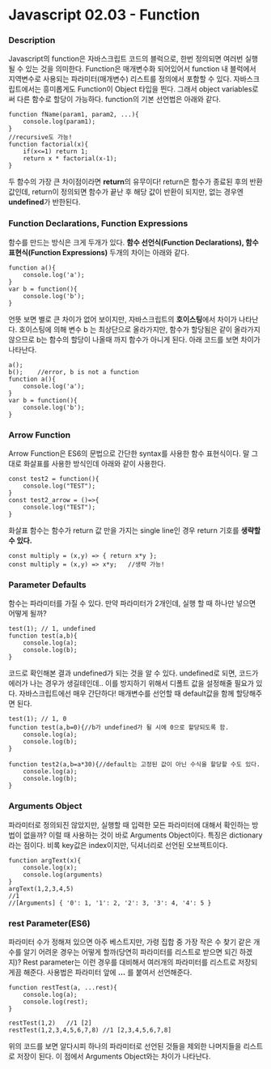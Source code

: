 # Javascript 02.03 - Function
### Description
Javascript의 function은 자바스크립트 코드의 블럭으로, 한번 정의되면 여러번 실행될 수 있는 것을 의미한다. Function은 매개변수화 되어있어서 function 내 블럭에서 지역변수로 사용되는 파라미터(매개변수) 리스트를 정의에서 포함할 수 있다.
자바스크립트에서는 흥미롭게도 Function이 Object 타입을 띈다. 그래서 object variables로써 다른 함수로 할당이 가능하다.  function의 기본 선언법은 아래와 같다.
```
function fName(param1, param2, ...){
	console.log(param1);
}
//recursive도 가능!
function factorial(x){
	if(x<=1) return 1;
	return x * factorial(x-1);
}
```
두 함수의 가장 큰 차이점이라면 **return**의 유무이다! return은 함수가 종료된 후의 반환값인데, return이 정의되면 함수가 끝난 후 해당 값이 반환이 되지만, 없는 경우엔 **undefined**가 반한된다.

### Function Declarations, Function Expressions
함수를 만드는 방식은 크게 두개가 있다. **함수 선언식(Function Declarations), 함수 표현식(Function Expressions)** 두개의 차이는 아래와 같다.
```
function a(){
	console.log('a');
}
var b = function(){
	console.log('b');
}
```
언뜻 보면 별로 큰 차이가 없어 보이지만, 자바스크립트의 **호이스팅**에서 차이가 나타난다.  호이스팅에 의해 변수 b 는 최상단으로 올라가지만, 함수가 할당됨은 같이 올라가지 않으므로  b는 함수의 할당이 나올때 까지 함수가 아니게 된다. 아래 코드를 보면 차이가 나타난다.
```
a();
b();	//error, b is not a function
function a(){
	console.log('a');
}
var b = function(){
	console.log('b');
}
```

### Arrow Function
Arrow Function은 ES6의 문법으로 간단한 syntax를 사용한 함수 표현식이다. 말 그대로 화살표를 사용한 방식인데 아래와 같이 사용한다.
```
const test2 = function(){
    console.log("TEST");
}
const test2_arrow = ()=>{
    console.log("TEST");
}
```
화살표 함수는 함수가 return 값 만을 가지는 single line인 경우 return 기호를 **생략할 수 있다.**
```
const multiply = (x,y) => { return x*y };
const multiply = (x,y) => x*y;   //생략 가능!
```

### Parameter Defaults
함수는 파라미터를 가질 수 있다. 만약 파라미터가 2개인데, 실행 할 때 하나만 넣으면 어떻게 될까?
```
test(1); // 1, undefined
function test(a,b){
	console.log(a);
	console.log(b);	
}
```
코드로 확인해본 결과 undefined가 되는 것을 알 수 있다. undefined로 되면, 코드가 에러가 나는 경우가 생길테인데.. 이를 방지하기 위해서 디폴트 값을 설정해줄 필요가 있다. 자바스크립트에선 매우 간단하다! 매개변수를 선언할 때 default값을 함께 할당해주면 된다.
```
test(1); // 1, 0
function test(a,b=0){//b가 undefined가 될 시에 0으로 할당되도록 함.
	console.log(a);
	console.log(b);	
}

function test2(a,b=a*30){//default는 고정된 값이 아닌 수식을 할당할 수도 있다.
	console.log(a);
	console.log(b);	
}
```

### Arguments Object
파라미터로 정의되진 않았지만, 실행할 때 입력한 모든 파라미터에 대해서 확인하는 방법이 없을까? 이럴 때 사용하는 것이 바로 Arguments Object이다. 특징은 dictionary라는 점이다. 비록 key값은 index이지만, 딕셔너리로 선언된 오브젝트이다.
```
function argText(x){
    console.log(x);
    console.log(arguments)
}
argText(1,2,3,4,5)
//1
//[Arguments] { '0': 1, '1': 2, '2': 3, '3': 4, '4': 5 }
```

### rest Parameter(ES6)
파라미터 수가 정해져 있으면 아주 베스트지만, 가령 집합 중 가장 작은 수 찾기 같은 개수를 알기 어려운 경우는 어떻게 할까(당연히 파라미터를 리스트로 받으면 되긴 하겠지)?
Rest parameter는 이런 경우를 대비해서 여러개의 파라미터를 리스트로 저장되게끔 해준다. 사용법은 파라미터 앞에 **…** 를 붙여서 선언해준다.
```
function restTest(a, ...rest){
    console.log(a);
    console.log(rest);
}

restTest(1,2)	//1 [2]
restTest(1,2,3,4,5,6,7,8) //1 [2,3,4,5,6,7,8]
```
위의 코드를 보면 알다시피 하나의 파라미터로 선언된 것들을 제외한 나머지들을 리스트로 저장이 된다. 이 점에서 Arguments Object와는 차이가 나타난다.